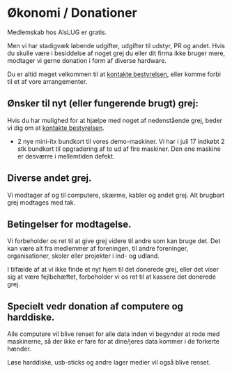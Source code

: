 # Økonomi / Donationer

Medlemskab hos AlsLUG er gratis.

Men vi har stadigvæk løbende udgifter, udgifter til udstyr, PR og andet.
Hvis du skulle være i besiddelse af noget grej du eller dit firma ikke bruger mere,
modtager vi gerne donation i form af diverse hardware.


Du er altid meget velkommen til at <a href='/om/kontakt.md'>kontakte bestyrelsen</a>,
eller komme forbi til et af vore arrangementer.

## Ønsker til nyt (eller fungerende brugt) grej:
Hvis du har mulighed for at hjælpe med noget af nedenstående grej, beder vi dig om at 
<a href='/om/kontakt.md'>kontakte bestyrelsen</a>.


- 2 nye mini-itx bundkort til vores demo-maskiner.
Vi har i juli 17 indkøbt 2 stk bundkort til opgradering af to ud af fire maskiner.
Den ene maskine er desværre i mellemtiden defekt.


## Diverse andet grej.
Vi modtager af og til computere, skærme, kabler og andet grej. Alt brugbart grej modtages med tak.


## Betingelser for modtagelse.
Vi forbeholder os ret til at give grej videre til andre som kan bruge det. 
Det kan være alt fra medlemmer af foreningen, til andre foreninger, organisationer,
skoler eller projekter i ind- og udland.

I tilfælde af at vi ikke finde et nyt hjem til det donerede grej, eller det viser sig at være fejlbehæftet,
forbeholder vi os ret til at kassere det donerede grej.


## Specielt vedr donation af computere og harddiske.
Alle computere vil blive renset for alle data inden vi begynder at rode med maskinerne,
så der ikke er fare for at dine/jeres data kommer i de forkerte hænder.

Løse harddiske, usb-sticks og andre lager medier vil også blive renset.
